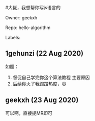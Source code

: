 #大佬，我想帮你写js语言的

Owner: geekxh

Repo: hello-algorithm

Labels: 

## 1gehunzi (22 Aug 2020)

如题：
1. 督促自己学完你这个算法教程 主要原因
2. 后续你火了我蹭蹭热度，😄

## geekxh (23 Aug 2020)

可以啊，直接提MR即可


